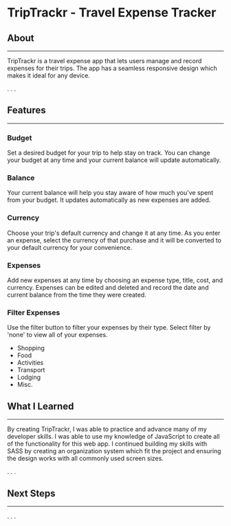 # TripTrackr - Travel Expense Tracker

## **About**

***

TripTrackr is a travel expense app that lets users manage and record expenses for their trips. The app has a seamless responsive design which makes it ideal for any device.

. . .

## **Features**

***

### Budget

Set a desired budget for your trip to help stay on track. You can change your budget at any time and your current balance will update automatically.

### Balance

Your current balance will help you stay aware of how much you've spent from your budget. It updates automatically as new expenses are added.

### Currency

Choose your trip's default currency and change it at any time. As you enter an expense, select the currency of that purchase and it will be converted to your default currency for your convenience.

### Expenses

Add new expenses at any time by choosing an expense type, title, cost, and currency. Expenses can be edited and deleted and record the date and current balance from the time they were created.

### Filter Expenses

Use the filter button to filter your expenses by their type. Select filter by 'none' to view all of your expenses.

- Shopping
- Food
- Activities
- Transport
- Lodging
- Misc.

## What I Learned

***

By creating TripTrackr, I was able to practice and advance many of my developer skills. I was able to use my knowledge of JavaScript to create all of the functionality for this web app. I continued building my skills with SASS by creating an organization system which fit the project and ensuring the design works with all commonly used screen sizes.

. . .

## Next Steps

***

. . .
